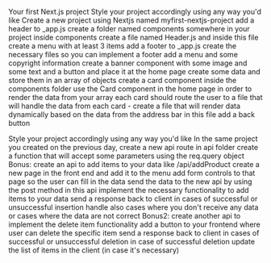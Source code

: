 Your first Next.js project
Style your project accordingly using any way you'd like
Create a new project using Nextjs named myfirst-nextjs-project
add a header to _app.js
create a folder named components somewhere in your project
inside components create a file named Header.js and inside this file create a menu with at least 3 items
add a footer to _app.js
create the necessary files so you can implement a footer
add a menu and some copyright information
create a banner component with some image and some text and a button and place it at the home page
create some data and store them in an array of objects
create a card component inside the components folder
use the Card component in the home page in order to render the data from your array
each card should route the user to a file that will handle the data from each card - create a file that will render data dynamically based on the data from the address bar
in this file add a back button





Style your project accordingly using any way you'd like
In the same project you created on the previous day, create a new api route in api folder
create a function that will accept some parameters using the req.query object
Bonus: create an api to add items to your data like /api/addProduct
create a new page in the front end and add it to the menu
add form controls to that page so the user can fill in the data
send the data to the new api by using the post method
in this api implement the necessary functionality to add items to your data
send a response back to client in cases of successful or unsuccessful insertion
handle also cases where you don't receive any data or cases where the data are not correct
Bonus2: create another api to implement the delete item functionality
add a button to your frontend where user can delete the specific item
send a response back to client in cases of successful or unsuccessful deletion
in case of successful deletion update the list of items in the client (in case it's necessary)